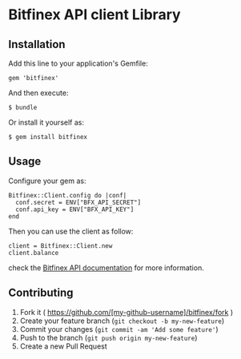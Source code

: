 # Bitfinex API client Library



## Installation

Add this line to your application's Gemfile:

    gem 'bitfinex'

And then execute:

    $ bundle

Or install it yourself as:

    $ gem install bitfinex

## Usage

Configure your gem as:

```
Bitfinex::Client.config do |conf|
  conf.secret = ENV["BFX_API_SECRET"]
  conf.api_key = ENV["BFX_API_KEY"]
end
```

Then you can use the client as follow:

```
client = Bitfinex::Client.new
client.balance
```

check the [Bitfinex API documentation](http://docs.bitfinex.com/) for more information.

## Contributing

1. Fork it ( https://github.com/[my-github-username]/bitfinex/fork )
2. Create your feature branch (`git checkout -b my-new-feature`)
3. Commit your changes (`git commit -am 'Add some feature'`)
4. Push to the branch (`git push origin my-new-feature`)
5. Create a new Pull Request
